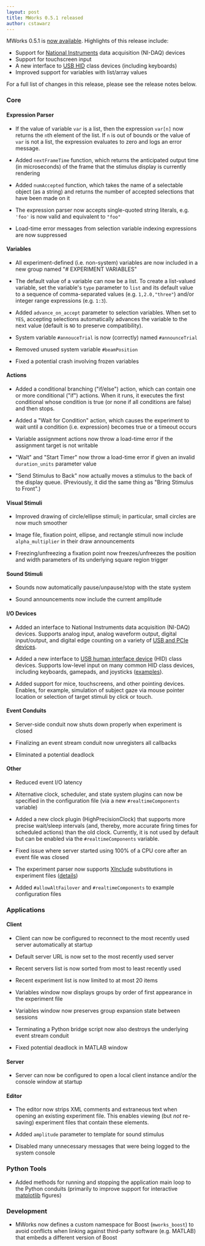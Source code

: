 ```yaml
---
layout: post
title: MWorks 0.5.1 released
author: cstawarz
---
```


MWorks 0.5.1 is [now
available](https://s3.amazonaws.com/mworks-downloads/release/MWorks-0.5.1.dmg).  Highlights of this release include:

* Support for [National Instruments](http://www.ni.com/) data acquisition (NI-DAQ) devices
* Support for touchscreen input
* A new interface to [USB HID](http://en.wikipedia.org/wiki/USB_human_interface_device_class) class devices (including keyboards)
* Improved support for variables with list/array values

For a full list of changes in this release, please see the release notes below.


### Core

#### Expression Parser

* If the value of variable `var` is a list, then the expression `var[n]` now returns the `n`th element of the list.  If `n` is out of bounds or the value of `var` is not a list, the expression evaluates to zero and logs an error message.

* Added `nextFrameTime` function, which returns the anticipated output time (in microseconds) of the frame that the stimulus display is currently rendering

* Added `numAccepted` function, which takes the name of a selectable object (as a string) and returns the number of accepted selections that have been made on it

* The expression parser now accepts single-quoted string literals, e.g. `'foo'` is now valid and equivalent to `"foo"`

* Load-time error messages from selection variable indexing expressions are now suppressed

#### Variables

* All experiment-defined (i.e. non-system) variables are now included in a new group named "# EXPERIMENT VARIABLES"

* The default value of a variable can now be a list.  To create a list-valued variable, set the variable's `type` parameter to `list` and its default value to a sequence of comma-separated values (e.g. `1,2.0,"three"`) and/or integer range expressions (e.g. `1:3`).

* Added `advance_on_accept` parameter to selection variables.  When set to `YES`, accepting selections automatically advances the variable to the next value (default is `NO` to preserve compatibility).

* System variable `#annouceTrial` is now (correctly) named `#announceTrial`

* Removed unused system variable `#beamPosition`

* Fixed a potential crash involving frozen variables

#### Actions

* Added a conditional branching ("if/else") action, which can contain one or more conditional ("if") actions.  When it runs, it executes the first conditional whose condition is true (or none if all conditions are false) and then stops.

* Added a "Wait for Condition" action, which causes the experiment to wait until a condition (i.e. expression) becomes true or a timeout occurs

* Variable assignment actions now throw a load-time error if the assignment target is not writable

* "Wait" and "Start Timer" now throw a load-time error if given an invalid `duration_units` parameter value

* "Send Stimulus to Back" now actually moves a stimulus to the back of the display queue.  (Previously, it did the same thing as "Bring Stimulus to Front".)

#### Visual Stimuli

* Improved drawing of circle/ellipse stimuli; in particular, small circles are now much smoother

* Image file, fixation point, ellipse, and rectangle stimuli now include `alpha_multiplier` in their draw announcements

* Freezing/unfreezing a fixation point now freezes/unfreezes the position and width parameters of its underlying square region trigger

#### Sound Stimuli

* Sounds now automatically pause/unpause/stop with the state system

* Sound announcements now include the current amplitude

#### I/O Devices

* Added an interface to National Instruments data acquisition (NI-DAQ) devices.  Supports analog input, analog waveform output, digital input/output, and digital edge counting on a variety of [USB and PCIe devices](http://help.mworks-project.org/kb/io-devices/setup-for-using-ni-daq-devices).

* Added a new interface to [USB human interface device](http://en.wikipedia.org/wiki/USB_human_interface_device_class) (HID) class devices.  Supports low-level input on many common HID class devices, including keyboards, gamepads, and joysticks ([examples](https://github.com/dicarlolab-mworks/USBHID/tree/master/USBHID/Tests/USBHID)).

* Added support for mice, touchscreens, and other pointing devices.  Enables, for example, simulation of subject gaze via mouse pointer location or selection of target stimuli by click or touch.

#### Event Conduits

* Server-side conduit now shuts down properly when experiment is closed

* Finalizing an event stream conduit now unregisters all callbacks

* Eliminated a potential deadlock

#### Other

* Reduced event I/O latency

* Alternative clock, scheduler, and state system plugins can now be specified in the configuration file (via a new `#realtimeComponents` variable)

* Added a new clock plugin (HighPrecisionClock) that supports more precise wait/sleep intervals (and, thereby, more accurate firing times for scheduled actions) than the old clock.  Currently, it is not used by default but can be enabled via the `#realtimeComponents` variable.

* Fixed issue where server started using 100% of a CPU core after an event file was closed

* The experiment parser now supports [XInclude](http://en.wikipedia.org/wiki/XInclude) substitutions in experiment files ([details](http://help.mworks-project.org/discussions/suggestions/73#comment_26876908))

* Added `#allowAltFailover` and `#realtimeComponents` to example configuration files


### Applications

#### Client

* Client can now be configured to reconnect to the most recently used server automatically at startup

* Default server URL is now set to the most recently used server

* Recent servers list is now sorted from most to least recently used

* Recent experiment list is now limited to at most 20 items

* Variables window now displays groups by order of first appearance in the experiment file

* Variables window now preserves group expansion state between sessions

* Terminating a Python bridge script now also destroys the underlying event stream conduit

* Fixed potential deadlock in MATLAB window

#### Server

* Server can now be configured to open a local client instance and/or the console window at startup

#### Editor

* The editor now strips XML comments and extraneous text when opening an existing experiment file.  This enables viewing (but *not* re-saving) experiment files that contain these elements.

* Added `amplitude` parameter to template for sound stimulus

* Disabled many unnecessary messages that were being logged to the system console


### Python Tools

* Added methods for running and stopping the application main loop to the Python conduits (primarily to improve support for interactive [matplotlib](http://matplotlib.org/) figures)


### Development

* MWorks now defines a custom namespace for Boost (`mworks_boost`) to avoid conflicts when linking against third-party software (e.g. MATLAB) that embeds a different version of Boost
